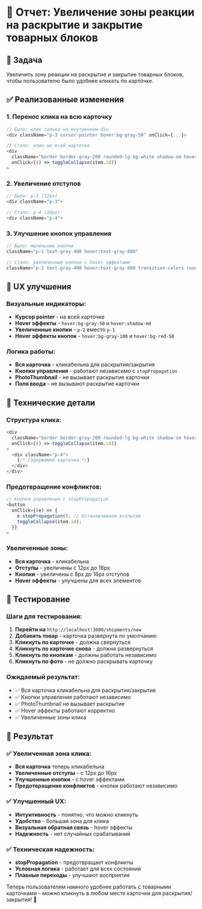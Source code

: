 # 🎯 Отчет: Увеличение зоны реакции на раскрытие и закрытие товарных блоков

## 🎯 Задача
Увеличить зону реакции на раскрытие и закрытие товарных блоков, чтобы пользователю было удобнее кликать по карточке.

## ✅ Реализованные изменения

### **1. Перенос клика на всю карточку**
```typescript
// Было: клик только на внутреннем div
<div className="p-3 cursor-pointer hover:bg-gray-50" onClick={...}>

// Стало: клик на всей карточке
<div 
  className="border border-gray-200 rounded-lg bg-white shadow-sm hover:shadow-md transition-shadow cursor-pointer hover:bg-gray-50"
  onClick={() => toggleCollapse(item.id)}
>
```

### **2. Увеличение отступов**
```typescript
// Было: p-3 (12px)
<div className="p-3">

// Стало: p-4 (16px)
<div className="p-4">
```

### **3. Улучшение кнопок управления**
```typescript
// Было: маленькие кнопки
className="p-1 text-gray-400 hover:text-gray-600"

// Стало: увеличенные кнопки с hover эффектами
className="p-2 text-gray-400 hover:text-gray-600 transition-colors rounded-lg hover:bg-gray-100"
```

## 🎨 UX улучшения

### **Визуальные индикаторы:**
- **Курсор pointer** - на всей карточке
- **Hover эффекты** - `hover:bg-gray-50` и `hover:shadow-md`
- **Увеличенные кнопки** - `p-2` вместо `p-1`
- **Hover эффекты кнопок** - `hover:bg-gray-100` и `hover:bg-red-50`

### **Логика работы:**
- **Вся карточка** - кликабельна для раскрытия/закрытия
- **Кнопки управления** - работают независимо с `stopPropagation`
- **PhotoThumbnail** - не вызывает раскрытие карточки
- **Поля ввода** - не вызывают раскрытие карточки

## 🔧 Технические детали

### **Структура клика:**
```typescript
<div 
  className="border border-gray-200 rounded-lg bg-white shadow-sm hover:shadow-md transition-shadow cursor-pointer hover:bg-gray-50"
  onClick={() => toggleCollapse(item.id)}
>
  <div className="p-4">
    {/* Содержимое карточки */}
  </div>
</div>
```

### **Предотвращение конфликтов:**
```typescript
// Кнопки управления с stopPropagation
<button
  onClick={(e) => {
    e.stopPropagation(); // Останавливаем всплытие
    toggleCollapse(item.id);
  }}
>
```

### **Увеличенные зоны:**
- **Вся карточка** - кликабельна
- **Отступы** - увеличены с 12px до 16px
- **Кнопки** - увеличены с 8px до 16px отступов
- **Hover эффекты** - улучшены для всех элементов

## 🧪 Тестирование

### **Шаги для тестирования:**
1. **Перейти на** `http://localhost:3000/shipments/new`
2. **Добавить товар** - карточка развернута по умолчанию
3. **Кликнуть по карточке** - должна свернуться
4. **Кликнуть по карточке снова** - должна развернуться
5. **Кликнуть по кнопкам** - должны работать независимо
6. **Кликнуть по фото** - не должно раскрывать карточку

### **Ожидаемый результат:**
- ✅ Вся карточка кликабельна для раскрытия/закрытия
- ✅ Кнопки управления работают независимо
- ✅ PhotoThumbnail не вызывает раскрытие
- ✅ Hover эффекты работают корректно
- ✅ Увеличенные зоны клика

## 🎉 Результат

### ✅ **Увеличенная зона клика:**
- **Вся карточка** теперь кликабельна
- **Увеличенные отступы** - с 12px до 16px
- **Улучшенные кнопки** - с hover эффектами
- **Предотвращение конфликтов** - кнопки работают независимо

### ✅ **Улучшенный UX:**
- **Интуитивность** - понятно, что можно кликнуть
- **Удобство** - большая зона для клика
- **Визуальная обратная связь** - hover эффекты
- **Надежность** - нет случайных срабатываний

### ✅ **Техническая надежность:**
- **stopPropagation** - предотвращает конфликты
- **Условная логика** - работает для всех состояний
- **Плавные переходы** - улучшают восприятие

Теперь пользователям намного удобнее работать с товарными карточками - можно кликнуть в любом месте карточки для раскрытия/закрытия! 🎉
